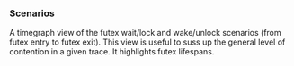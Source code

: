 ### Scenarios

A timegraph view of the futex wait/lock and wake/unlock scenarios (from futex entry to futex exit). This view is useful to suss up the general level of contention in a given trace. It highlights futex lifespans.